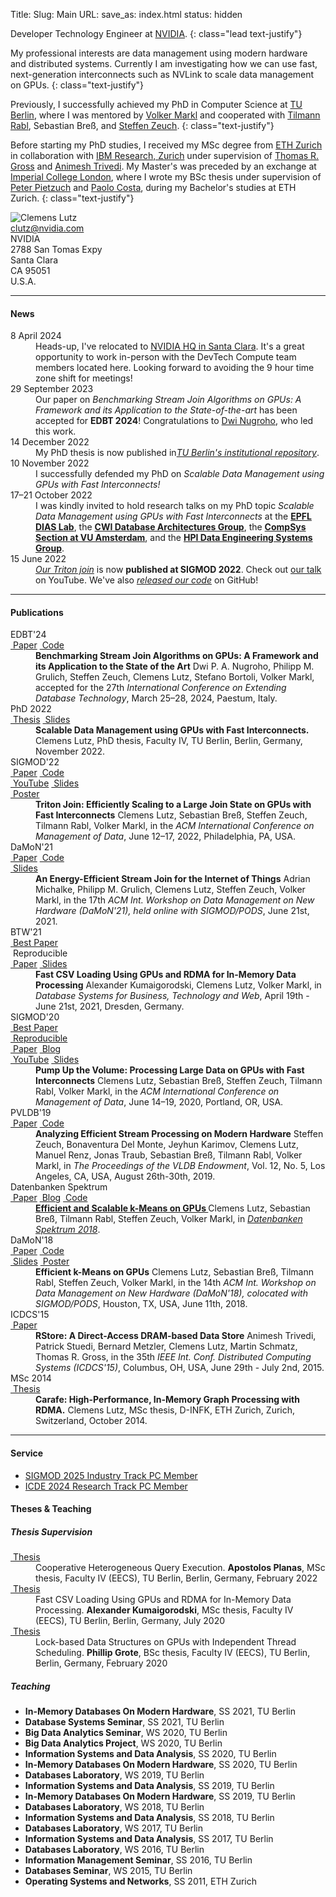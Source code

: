 Title:
Slug: Main
URL:
save_as: index.html
status: hidden

<div markdown=1 class="row">
<div markdown=1 class="col-xs-12 col-sm-12 col-md-8">

Developer Technology Engineer at [NVIDIA](https://www.nvidia.com).
{: class="lead text-justify"}

My professional interests are data management using modern hardware and distributed systems.
Currently I am investigating how we can use fast, next-generation interconnects such as NVLink to scale data management on GPUs.
{: class="text-justify"}

Previously, I successfully achieved my PhD in Computer Science at [TU Berlin](https://www.tu.berlin), where I was
mentored by
[Volker Markl](https://www.tu.berlin/dima/ueber-uns/prof-dr-volker-markl)
and cooperated with
[Tilmann Rabl](https://hpi.de/rabl/team/prof-dr-tilmann-rabl.html),
Sebastian Breß, and
[Steffen Zeuch](https://www.user.tu-berlin.de/zeuchste/).
{: class="text-justify"}

Before starting my PhD studies,
I received my MSc degree from
[ETH Zurich](https://ethz.ch/en.html)
in collaboration with
[IBM Research, Zurich](https://www.zurich.ibm.com)
under supervision of
[Thomas R. Gross](https://www.lst.inf.ethz.ch/people/personal-pages/trg.html)
and
[Animesh Trivedi](https://animeshtrivedi.github.io).
My Master's was preceded by an exchange at
[Imperial College London](https://www.imperial.ac.uk),
where I wrote my BSc thesis under supervision of
[Peter Pietzuch](https://www.doc.ic.ac.uk/~prp)
and
[Paolo Costa](https://www.microsoft.com/en-us/research/people/pcosta),
during my Bachelor's studies at ETH Zurich.
{: class="text-justify"}

</div>
<div class="col-xs-4 col-sm-6 col-md-3">
<img alt="Clemens Lutz" src="{static}/images/clemens_image.jpg" {: class="img-thumbnail center-block"}>
</div>
<div class="col-xs-8 col-sm-6 col-md-4">
<div class="row">
<div class="col-xs-2 text-center col-minimize">
<abbr title="E-mail">
<i class="fa fa-envelope"></i>
</abbr>
</div>
<div class="col-xs-10">
<a href="mailto:clutz@nvidia.com">clutz@nvidia.com</a>
</div>
</div>
<div class="row">
<div class="col-xs-2 col-minimize">
<abbr title="Address">
<i class="fa fa-map-marker"></i>
</abbr>
</div>
<div class="col-xs-10">
NVIDIA<br />
2788 San Tomas Expy<br />
Santa Clara<br />
CA 95051<br />
U.S.A.
</div>
</div>
</div>
</div>
<div markdown=1 class="row">
<div markdown=1 class="col-sm-12">

***
#### News

<dl markdown=1 class="dl-horizontal">

<dt>
8 April 2024
</dt>
<dd>
Heads-up, I've relocated to <a
href="https://nvidianews.nvidia.com/multimedia/santa-clara-headquarters">NVIDIA
HQ in Santa Clara</a>. It's a great opportunity to work in-person with the
DevTech Compute team members located here. Looking forward to avoiding the 9
hour time zone shift for meetings!
</dd>

<dt>
29 September 2023
</dt>
<dd>
Our paper on <em>Benchmarking Stream Join Algorithms on GPUs: A Framework and
its Application to the State-of-the-art</em> has been accepted for <strong>EDBT
2024</strong>! Congratulations to <a href="https://dpanugroho.github.io">Dwi
Nugroho</a>, who led this work.
</dd>

<dt>
14 December 2022
</dt>
<dd>
My PhD thesis is now published in<a
href="https://depositonce.tu-berlin.de/items/a5918658-8f85-4bb5-9668-cb043526b76a"><em>TU
Berlin's institutional repository</em></a>.
</dd>

<dt>
10 November 2022
</dt>
<dd>
I successfully defended my PhD on <em>Scalable Data Management using GPUs with
Fast Interconnects!</em>
</dd>

<dt>
17&ndash;21 October 2022
</dt>
<dd>
I was kindly invited to hold research talks on my PhD topic <em>Scalable Data
Management using GPUs with Fast Interconnects</em> at the <a
href="https://www.epfl.ch/labs/dias"><strong>EPFL DIAS Lab</strong></a>, the <a
href="https://www.cwi.nl/research/groups/database-architectures"><strong>CWI
Database Architectures Group</strong></a>, the <a
href="https://www.vucompsys.net"><strong>CompSys Section at VU
Amsterdam</strong></a>, and the <a
href="https://hpi.de/rabl/home.html"><strong>HPI Data Engineering Systems
Group</strong></a>.
</dd>

<dt>
15 June 2022
</dt>
<dd>
<a href="https://doi.org/10.1145/3514221.3517911"><em>Our Triton join</em></a>
is now <strong>published at SIGMOD 2022</strong>. Check out <a
href="https://youtu.be/sOxvjcRE3OY">our talk</em></a> on YouTube. We've also <a
href="https://github.com/TU-Berlin-DIMA/fast-interconnects"><em>released our
code</em></a> on GitHub!
</dd>

</dl>

***
#### Publications

<dl markdown=1 class="dl-horizontal">

<dt>
<span class="label label-primary">EDBT'24</span><br class="hidden-xs" />
<a class="label label-default" href="pdfs/edbt_2024_benchmarking_stream_join_algorithms_on_gpus.pdf"><i class="fa fa-file-pdf-o"></i>&nbsp;Paper</a>
<a class="label label-default" href="https://github.com/TU-Berlin-DIMA/gpu-stream-join-benchmark"><i class="fa fa-github"></i>&nbsp;Code</a>
</dt>
<dd>
<strong>Benchmarking Stream Join Algorithms on GPUs: A Framework and its Application to the State of the Art</strong>
Dwi P. A. Nugroho, Philipp M. Grulich, Steffen Zeuch, Clemens Lutz, Stefano Bortoli, Volker Markl, accepted for the
27th <em>International Conference on Extending Database Technology</em>, March 25–28, 2024, Paestum, Italy.
</dd>

<dt>
<span class="label label-primary">PhD 2022</span><br class="hidden-xs" />
<a class="label label-default" href="pdfs/phd_thesis_clemens_lutz.pdf"><i class="fa fa-file-pdf-o"></i>&nbsp;Thesis</a>
<a class="label label-default" href="pdfs/phd_defense_clemens_lutz.pdf"><i class="fa fa-file-powerpoint-o"></i>&nbsp;Slides</a>
</dt>
<dd>
<strong>Scalable Data Management using GPUs with Fast Interconnects.</strong>
Clemens Lutz, PhD thesis, Faculty IV, TU Berlin, Berlin, Germany, November 2022.
</dd>

<dt>
<span class="label label-primary">SIGMOD'22</span><br class="hidden-xs" />
<a class="label label-default" href="pdfs/sigmod_2022_efficiently_scaling_to_a_large_join_state_on_gpus_with_fast_interconnects.pdf"><i class="fa fa-file-pdf-o"></i>&nbsp;Paper</a>
<a class="label label-default" href="https://github.com/TU-Berlin-DIMA/fast-interconnects"><i class="fa fa-github"></i>&nbsp;Code</a>
<br class="hidden-xs" />
<a class="label label-default" href="https://youtu.be/sOxvjcRE3OY"><i class="fa fa-youtube-play"></i>&nbsp;YouTube</a>
<a class="label label-default" href="pdfs/sigmod_2022_efficiently_scaling_to_a_large_join_state_on_gpus_with_fast_interconnects_slides.pdf"><i class="fa fa-file-powerpoint-o"></i>&nbsp;Slides</a>
<br class="hidden-xs" />
<a class="label label-default" href="pdfs/sigmod_2022_efficiently_scaling_to_a_large_join_state_on_gpus_with_fast_interconnects_poster.pdf"><i class="fa fa-comments"></i>&nbsp;Poster</a>
</dt>
<dd>
<strong>Triton Join: Efficiently Scaling to a Large Join State on GPUs with Fast Interconnects</strong>
Clemens Lutz, Sebastian Breß, Steffen Zeuch, Tilmann Rabl, Volker Markl, in the
<em>ACM International Conference on Management of Data</em>, June 12–17, 2022, Philadelphia, PA, USA.
</dd>

<dt>
<span class="label label-primary">DaMoN'21</span><br class="hidden-xs" />
<a class="label label-default" href="pdfs/damon_2021_energy_efficient_stream_join.pdf"><i class="fa fa-file-pdf-o"></i>&nbsp;Paper</a>
<a class="label label-default" href="https://github.com/TU-Berlin-DIMA/ecoJoin"><i class="fa fa-github"></i>&nbsp;Code</a>
<br class="hidden-xs" />
<a class="label label-default" href="pdfs/damon_2021_energy_efficient_stream_join_slides.pdf"><i class="fa fa-file-powerpoint-o"></i>&nbsp;Slides</a>
</dt>
<dd>
<strong>An Energy-Efficient Stream Join for the Internet of Things</strong>
Adrian Michalke, Philipp M. Grulich, Clemens Lutz, Steffen Zeuch, Volker Markl, in the 17th <em>ACM Int. Workshop on Data Management on New Hardware (DaMoN'21), held online with SIGMOD/PODS</em>, June 21st, 2021.
</dd>

<dt>
<span class="label label-primary">BTW'21</span><br class="hidden-xs" />
<a class="label label-warning" href="https://fb-dbis.gi.de/auszeichnungen/btw-best-paper-awards"><i class="fa fa-trophy"></i>&nbsp;Best Paper</a>
<br class="hidden-xs" />
<span class="label label-warning"><i class="fa fa-trophy"></i>&nbsp;Reproducible</span>
<br class="hidden-xs" />
<a class="label label-default" href="pdfs/btw_2021_fast_csv_loading_using_gpus.pdf"><i class="fa fa-file-pdf-o"></i>&nbsp;Paper</a>
<a class="label label-default" href="pdfs/btw_2021_fast_csv_loading_using_gpus_slides.pdf"><i class="fa fa-file-powerpoint-o"></i>&nbsp;Slides</a>
</dt>
<dd>
<strong>Fast CSV Loading Using GPUs and RDMA for In-Memory Data Processing</strong>
Alexander Kumaigorodski, Clemens Lutz, Volker Markl, in
<em>Database Systems for Business, Technology and Web</em>, April 19th - June 21st, 2021, Dresden, Germany.
</dd>

<dt>
<span class="label label-primary">SIGMOD'20</span><br class="hidden-xs" />
<a class="label label-warning" href="https://sigmod2020.org/sigmod_awards.shtml"><i class="fa fa-trophy"></i>&nbsp;Best Paper</a>
<br class="hidden-xs" />
<a class="label label-warning" href="https://dl.acm.org/doi/10.1145/3318464.3389705"><i class="fa fa-trophy"></i>&nbsp;Reproducible</a>
<br class="hidden-xs" />
<a class="label label-default" href="pdfs/sigmod_2020_processing_large_data_on_gpus_with_fast_interconnects.pdf"><i class="fa fa-file-pdf-o"></i>&nbsp;Paper</a>
<a class="label label-default" href="{filename}/20200507_fast_interconnects/fast_interconnects.md"><i class="fa fa-pencil"></i>&nbsp;Blog</a>
<br class="hidden-xs" />
<a class="label label-default" href="https://youtu.be/HAFBkNLGOhI"><i class="fa fa-youtube-play"></i>&nbsp;YouTube</a>
<a class="label label-default" href="pdfs/sigmod_2020_processing_large_data_on_gpus_with_fast_interconnects_slides.pdf"><i class="fa fa-file-powerpoint-o"></i>&nbsp;Slides</a>
</dt>
<dd>
<strong>Pump Up the Volume: Processing Large Data on GPUs with Fast Interconnects</strong>
Clemens Lutz, Sebastian Breß, Steffen Zeuch, Tilmann Rabl, Volker Markl, in the
<em>ACM International Conference on Management of Data</em>, June 14–19, 2020, Portland, OR, USA.
</dd>

<dt>
<span class="label label-primary">PVLDB'19</span><br class="hidden-xs" />
<a class="label label-default" href="pdfs/pvldb_2019_analyzing_efficient_stream_processing.pdf"><i class="fa fa-file-pdf-o"></i>&nbsp;Paper</a>
<a class="label label-default" href="https://github.com/VenturaDelMonte/analyzing-streaming-mhw"><i class="fa fa-github"></i>&nbsp;Code</a>
</dt>
<dd>
<strong>Analyzing Efficient Stream Processing on Modern Hardware</strong>
Steffen Zeuch, Bonaventura Del Monte, Jeyhun Karimov, Clemens Lutz, Manuel Renz, Jonas Traub, Sebastian Breß, Tilmann Rabl, Volker Markl, in
<em>The Proceedings of the VLDB Endowment</em>, Vol. 12, No. 5, Los Angeles, CA, USA, August 26th-30th, 2019.
</dd>

<dt>
<span class="label label-primary">Datenbanken Spektrum</span><br class="hidden-xs" />
<a class="label label-default" href="pdfs/datenbanken_spektrum_2018_efficient_and_scalable_kmeans_on_gpus_accepted_manuscript.pdf"><i class="fa fa-file-pdf-o"></i>&nbsp;Paper</a>
<a class="label label-default" href="https://web.archive.org/web/20201229210251/https://e2data.eu/blog/showcasing-the-potential-of-gpu-acceleration-in-data-analytics"><i class="fa fa-pencil"></i>&nbsp;Blog</a>
<a class="label label-default" href="https://github.com/TU-Berlin-DIMA/CL-kmeans"><i class="fa fa-github"></i>&nbsp;Code</a>
</dt>
<dd>
<strong>
<a href="#" data-toggle="tooltip" title="This is a post-peer-review, pre-copyedit version of an article published in Datenbanken Spektrum. The final authenticated version is available online at: https://doi.org/10.1007/s13222-018-0293-x">
Efficient and Scalable k-Means on GPUs
</a>
</strong>
Clemens Lutz, Sebastian Breß, Tilmann Rabl, Steffen Zeuch, Volker Markl, in <a href="https://doi.org/10.1007/s13222-018-0293-x"><em>Datenbanken Spektrum 2018</em></a>.
</dd>

<dt>
<span class="label label-primary">DaMoN'18</span><br class="hidden-xs" />
<a class="label label-default" href="pdfs/damon_2018_efficient_k-means_on_gpus.pdf"><i class="fa fa-file-pdf-o"></i>&nbsp;Paper</a>
<a class="label label-default" href="https://github.com/TU-Berlin-DIMA/CL-kmeans"><i class="fa fa-github"></i>&nbsp;Code</a>
<br class="hidden-xs" />
<a class="label label-default" href="pdfs/damon_2018_efficient_k-means_on_gpus_slides.pdf"><i class="fa fa-file-powerpoint-o"></i>&nbsp;Slides</a>
<a class="label label-default" href="pdfs/damon_2018_efficient_k-means_on_gpus_poster.pdf"><i class="fa fa-comments"></i>&nbsp;Poster</a>
</dt>
<dd>
<strong>Efficient k-Means on GPUs</strong>
Clemens Lutz, Sebastian Breß, Tilmann Rabl, Steffen Zeuch, Volker Markl, in the 14th <em>ACM Int. Workshop on Data Management on New Hardware (DaMoN'18), colocated with SIGMOD/PODS</em>, Houston, TX, USA, June 11th, 2018.
</dd>

<dt>
<span class="label label-primary">ICDCS'15</span><br class="hidden-xs" />
<a class="label label-default" href="http://ieeexplore.ieee.org/xpl/articleDetails.jsp?arnumber=7164952"><i class="fa fa-external-link"></i>&nbsp;Paper</a>
</dt>
<dd>
<strong>RStore: A Direct-Access DRAM-based Data Store</strong>
Animesh Trivedi, Patrick Stuedi, Bernard Metzler, Clemens Lutz, Martin Schmatz, Thomas R. Gross, in the 35th <em>IEEE Int. Conf. Distributed Computing Systems (ICDCS'15)</em>, Columbus, OH, USA, June 29th - July 2nd, 2015.
</dd>

<dt>
<span class="label label-primary">MSc 2014</span><br class="hidden-xs" />
<a class="label label-default" href="pdfs/msc_thesis_clemens_lutz.pdf"><i class="fa fa-file-pdf-o"></i>&nbsp;Thesis</a>
</dt>
<dd>
<strong>Carafe: High-Performance, In-Memory Graph Processing with RDMA.</strong>
Clemens Lutz, MSc thesis, D-INFK, ETH Zurich, Zurich, Switzerland, October 2014.
</dd>
</dl>

***
#### Service

- [SIGMOD 2025 Industry Track PC Member](https://2025.sigmod.org/org_industrial_pc.shtml)
- [ICDE 2024 Research Track PC Member](https://icde2024.github.io/CFP_research.html)

#### Theses & Teaching

##### Thesis Supervision

<dl markdown=1 class="dl-horizontal">

<dt>
<a class="label label-default" href="pdfs/msc_thesis_apostolos_planas.pdf"><i class="fa fa-file-pdf-o"></i>&nbsp;Thesis</a>
</dt>
<dd>
Cooperative Heterogeneous Query Execution.
<strong>Apostolos Planas</strong>, MSc thesis, Faculty IV (EECS), TU Berlin, Berlin, Germany, February 2022
</dd>

<dt>
<a class="label label-default" href="pdfs/msc_thesis_alexander_kumaigorodski.pdf"><i class="fa fa-file-pdf-o"></i>&nbsp;Thesis</a>
</dt>
<dd>
Fast CSV Loading Using GPUs and RDMA for In-Memory Data Processing.
<strong>Alexander Kumaigorodski</strong>, MSc thesis, Faculty IV (EECS), TU Berlin, Berlin, Germany, July 2020
</dd>

<dt>
<a class="label label-default" href="pdfs/bsc_thesis_phillip_grote.pdf"><i class="fa fa-file-pdf-o"></i>&nbsp;Thesis</a>
</dt>
<dd>
Lock-based Data Structures on GPUs with Independent Thread Scheduling.
<strong>Phillip Grote</strong>, BSc thesis, Faculty IV (EECS), TU Berlin, Berlin, Germany, February 2020
</dd>

</dl>

##### Teaching

- **In-Memory Databases On Modern Hardware**, SS 2021, TU Berlin
- **Database Systems Seminar**, SS 2021, TU Berlin
- **Big Data Analytics Seminar**, WS 2020, TU Berlin
- **Big Data Analytics Project**, WS 2020, TU Berlin
- **Information Systems and Data Analysis**, SS 2020, TU Berlin
- **In-Memory Databases On Modern Hardware**, SS 2020, TU Berlin
- **Databases Laboratory**, WS 2019, TU Berlin
- **Information Systems and Data Analysis**, SS 2019, TU Berlin
- **In-Memory Databases On Modern Hardware**, SS 2019, TU Berlin
- **Databases Laboratory**, WS 2018, TU Berlin
- **Information Systems and Data Analysis**, SS 2018, TU Berlin
- **Databases Laboratory**, WS 2017, TU Berlin
- **Information Systems and Data Analysis**, SS 2017, TU Berlin
- **Databases Laboratory**, WS 2016, TU Berlin
- **Information Management Seminar**, SS 2016, TU Berlin
- **Databases Seminar**, WS 2015, TU Berlin
- **Operating Systems and Networks**, SS 2011, ETH Zurich

</div>
</div>
